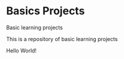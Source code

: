 # Basics Projects
 Basic learning projects

 This is a repository of basic learning projects
 
 Hello World!
